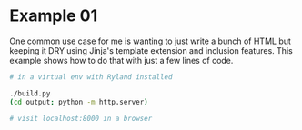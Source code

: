 # Example 01

One common use case for me is wanting to just write a bunch of HTML but keeping it DRY using Jinja's template extension and inclusion features. This example shows how to do that with just a few lines of code.

```sh
# in a virtual env with Ryland installed

./build.py
(cd output; python -m http.server)

# visit localhost:8000 in a browser
```
